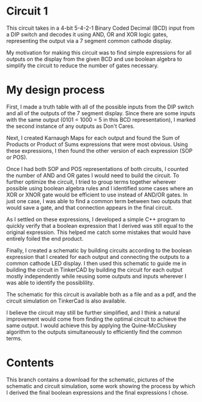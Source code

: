 # Circuit 1
  This circuit takes in a 4-bit 5-4-2-1 Binary Coded Decimal (BCD) input from a DIP switch and decodes it using AND, OR and XOR logic gates, representing the output via a 7 segment common cathode display.

  My motivation for making this circuit was to find simple expressions for all outputs on the display from the given BCD and use boolean algebra to simplify the circuit to reduce the number of gates necessary.

# My design process
  First, I made a truth table with all of the possible inputs from the DIP switch and all of the outputs of the 7 segment display. Since there are some inputs with the same output (0101 = 1000 = 5 in this BCD representation), I marked the second instance of any outputs as Don't Cares.

  Next, I created Karnaugh Maps for each output and found the Sum of Products or Product of Sums expressions that were most obvious. Using these expressions, I then found the other version of each expression (SOP or POS).

  Once I had both SOP and POS representations of both circuits, I counted the number of AND and OR gates I would need to build the circuit. To further optimize the circuit, I tried to group terms together wherever possible using boolean algebra rules and I identified some cases where an XOR or XNOR gate would be efficient to use instead of AND/OR gates. In just one case, I was able to find a common term between two outputs that would save a gate, and that connection appears in the final circuit.

  As I settled on these expressions, I developed a simple C++ program to quickly verify that a boolean expression that I derived was still equal to the original expression. This helped me catch some mistakes that would have entirely foiled the end product.

  Finally, I created a schematic by building circuits according to the boolean expression that I created for each output and connecting the outputs to a common cathode LED display. I then used this schematic to guide me in building the circuit in TinkerCAD by building the circuit for each output mostly independently while reusing some outputs and inputs wherever I was able to identify the possiblility.

  The schematic for this circuit is available both as a file and as a pdf, and the circuit simulation on TinkerCad is also available.

  I believe the circuit may still be further simplified, and I think a natural improvement would come from finding the  optimal circuit to achieve the same output. I would achieve this by applying the Quine-McCluskey algorithm to the outputs simultaneously to efficiently find the common terms.

# Contents
This branch contains a download for the schematic, pictures of the schematic and circuit simulation, some work showing the process by which I derived the final boolean expressions and the final expressions I chose.
